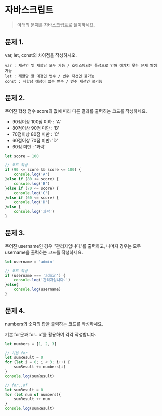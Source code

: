 # 자바스크립트 

> 아래의 문제를 자바스크립트로 풀이하세요.

## 문제 1. 

var, let, const의 차이점을 작성하시오.

```
var : 재선언 및 재할당 모두 가능 / 호이스팅되는 특성으로 인해 예기치 못한 문제 발생 가능
let : 재할당 할 예정인 변수 / 변수 재선언 불가능
const : 재할당 예정이 없는 변수 / 변수 재선언 불가능
```

## 문제 2.

주어진 학생 점수 score의 값에 따라 다른 결과를 출력하는 코드를 작성하세요.

* 90점이상 100점 이하 : 'A'
* 80점이상 90점 미만 : 'B'
* 70점이상 80점 미만 : 'C'
* 60점이상 70점 미만: 'D'
* 60점 미만 : '과락'

```javascript
let score = 100
```

```javascript
// 코드 작성
if (90 <= score && score <= 100) {
    console.log('A')
}else if (80 <= score) {
    console.log('B')
}else if (70 <= score) {
    console.log('C')
}else if (60 <= score) {
    console.log('D')
}else {
    console.log('과락')
}
```

## 문제 3.

주어진 username인 경우 ''관리자입니다.'를 출력하고, 나머지 경우는 모두 username을 출력하는 코드를 작성하세요.

```javascript
let username = 'admin'
```

```javascript
// 코드 작성
if (username === 'admin') {
    console.log('관리자입니다.')
}else{
    console.log(username)
}
```

## 문제 4.

numbers의 숫자의 합을 출력하는 코드를 작성하세요.

기본 for문과 for...of를 활용하여 각각 작성합니다.

```javascript
let numbers = [1, 2, 3]
```

```javascript
// 기본 for 
let sumResult = 0
for (let i = 0; i < 3; i++) {
    sumResult += numbers[i]
}
console.log(sumResult)
```

```javascript
// for..of
let sumResult = 0
for (let num of numbers){
    sumResult ++ num
}
console.log(sumResult)
```
